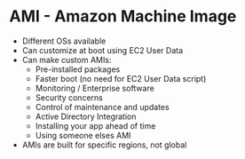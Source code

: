 # AMI - Amazon Machine Image
* Different OSs available
* Can customize at boot using EC2 User Data
* Can make custom AMIs:
    * Pre-installed packages
    * Faster boot (no need for EC2 User Data script)
    * Monitoring / Enterprise software
    * Security concerns
    * Control of maintenance and updates
    * Active Directory Integration
    * Installing your app ahead of time
    * Using someone elses AMI
* AMIs are built for specific regions, not global